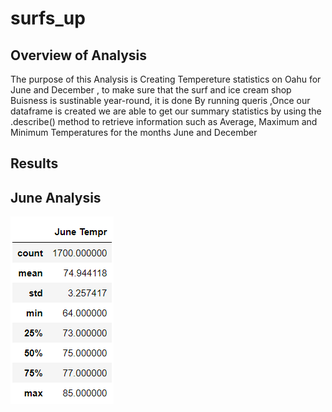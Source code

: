 # surfs_up

## Overview of Analysis
The purpose of this Analysis is Creating Tempereture statistics  on Oahu for June and December , to make sure that the surf and ice cream shop Buisness is  sustinable year-round, it is done  By running queris ,Once our dataframe is created we are able to get our summary statistics by using the .describe() method  to retrieve information such as Average, Maximum and Minimum Temperatures for the months June and December 


## Results

## June Analysis


 ![](Resources/june.png)
